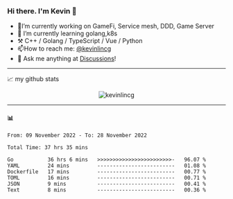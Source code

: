 ### Hi there. I'm Kevin 👋

- 🔭I’m currently working on GameFi, Service mesh, DDD, Game Server
- 🌱 I’m currently learning golang,k8s
-   :hammer_and_pick: C++ / Golang / TypeScript / Vue / Python
- 📫How to reach me: [@kevinlincg](https://twitter.com/kevinlincg) 
-   :thought_balloon: Ask me anything at [Discussions](https://github.com/kevinlincg/kevinlincg/discussions/new)!

---

📈 my github stats

<p align="center"> <img src="https://github-readme-stats-ouuan.vercel.app/api?username=kevinlincg&theme=dark&show_icons=true&count_private=true" alt="kevinlincg" />

---

#### :bar_chart: 

<!--START_SECTION:waka-->

```text
From: 09 November 2022 - To: 28 November 2022

Total Time: 37 hrs 35 mins

Go           36 hrs 6 mins   >>>>>>>>>>>>>>>>>>>>>>>>-   96.07 %
YAML         24 mins         -------------------------   01.08 %
Dockerfile   17 mins         -------------------------   00.77 %
TOML         16 mins         -------------------------   00.71 %
JSON         9 mins          -------------------------   00.41 %
Text         8 mins          -------------------------   00.36 %
```

<!--END_SECTION:waka-->
